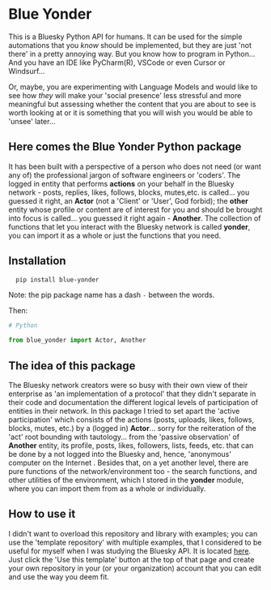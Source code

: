 # Blue Yonder
This is a Bluesky Python API for humans. It can be used for the simple automations that you _know_ should be implemented, but they are just 'not there' in a pretty annoying way. But you know how to program in Python... And you have an IDE like PyCharm(R), VSCode or even Cursor or Windsurf...

Or, maybe, you are experimenting with Language Models and would like to see how _they_ will make your 'social presence' less stressful and more meaningful but assessing whether the content that you are about to see is worth looking at or it is something that you will wish you would be able to 'unsee' later...

## Here comes the Blue Yonder Python package
It has been built with a perspective of a person who does not need (or want any of) the professional jargon of software engineers or 'coders'. The logged in entity that performs **actions** on your behalf in the Bluesky network - posts, replies, likes, follows, blocks, mutes,etc. is called... you guessed it right, an **Actor** (not a 'Client' or 'User', God forbid); the **other** entity whose profile or content are of interest for you and should be brought into focus is called... you guessed it right again - **Another**. The collection of functions that let you interact with the Bluesky network is called **yonder**, you can import it as a whole or just the functions that you need.

## Installation
```Bash
  pip install blue-yonder
```
Note: the pip package name has a dash `-` between the words.

Then:
```Python
# Python

from blue_yonder import Actor, Another
```

## The idea of this package
The Bluesky network creators were so busy with their own view of their enterprise as 'an implementation of a protocol' that they didn't separate in their code and documentation the different logical levels of participation of entities in their network. In this package I tried to set apart the 'active participation' which consists of the actions (posts, uploads, likes, follows, blocks, mutes, etc.) by a (logged in) **Actor**... sorry for the reiteration of the 'act' root bounding with tautology... from the 'passive observation' of **Another** entity, its profile, posts, likes, followers, lists, feeds, etc. that can be done by a not logged into the Bluesky and, hence, 'anonymous' computer on the Internet . Besides that, on a yet another level, there are pure functions of the network/environment too - the search functions, and other utilities of the environment, which I stored in the **yonder** module, where you can import them from as a whole or individually.
 
## How to use it
I didn't want to overload this repository and library with examples; you can use the 'template repository' with multiple examples, that I considered to be useful for myself when I was studying the Bluesky API. It is located [here](https://github.com/alxfed/butterfly). Just click the 'Use this template' button at the top of that page and create your own repository in your (or your organization) account that you can edit and use the way you deem fit.